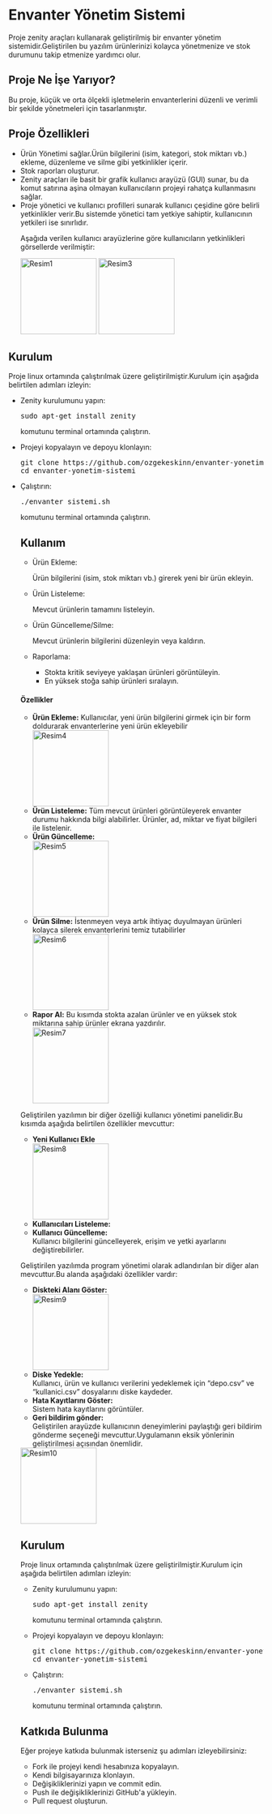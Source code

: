 <h1><b>Envanter Yönetim Sistemi</b></h1>
Proje zenity araçları kullanarak geliştirilmiş bir envanter yönetim sistemidir.Geliştirilen bu yazılım ürünlerinizi kolayca yönetmenize ve stok durumunu takip etmenize yardımcı olur.

<h2><span style="Times New Roman">Proje Ne İşe Yarıyor?</span></h2>
Bu proje, küçük ve orta ölçekli işletmelerin envanterlerini düzenli ve verimli bir şekilde yönetmeleri için tasarlanmıştır.

<h2><span style="Times New Roman">Proje Özellikleri</span></h2>
<ul>
<li>Ürün Yönetimi sağlar.Ürün bilgilerini (isim, kategori, stok miktarı vb.) ekleme, düzenleme ve silme gibi yetkinlikler içerir.</li>
<li>Stok raporları oluşturur.</li>
<li>Zenity araçları ile basit bir grafik kullanıcı arayüzü (GUI) sunar, bu da komut satırına aşina olmayan kullanıcıların projeyi rahatça kullanmasını sağlar.</li>
<li>Proje yönetici ve kullanıcı profilleri sunarak kullanıcı çeşidine göre belirli yetkinlikler verir.Bu sistemde yönetici tam yetkiye sahiptir, kullanıcının yetkileri ise sınırlıdır.</li>
   <p>Aşağıda verilen kullanıcı arayüzlerine göre kullanıcıların yetkinlikleri görsellerde verilmiştir:</p>
      <img src="https://github.com/user-attachments/assets/7878fce0-9eee-40f4-95d3-c83baa266308" alt="Resim1" width="150" height="150">
      <img src="https://github.com/user-attachments/assets/d9aa91a2-28af-460b-a6b1-5d475bb94d3a" alt="Resim3" width="150" height="150">
</ul>

<h2><span style="Times New Roman">Kurulum</span></h2>
<p>Proje linux ortamında çalıştırılmak üzere geliştirilmiştir.Kurulum için aşağıda belirtilen adımları izleyin:</p>
<ul>
<li>Zenity kurulumunu yapın:</li>
   <p><pre>sudo apt-get install zenity</pre> komutunu terminal ortamında çalıştırın.</p>
<li>Projeyi kopyalayın ve depoyu klonlayın:</li>
<pre>git clone https://github.com/ozgekeskinn/envanter-yonetim-sistemi.git
cd envanter-yonetim-sistemi</pre>
<li>Çalıştırın:</li>
   <p><pre>./envanter_sistemi.sh</pre> komutunu terminal ortamında çalıştırın.</p>

<h2><span style="Times New Roman">Kullanım</span></h2>
<ul>
<li>Ürün Ekleme:</li>
   <p>Ürün bilgilerini (isim, stok miktarı vb.) girerek yeni bir ürün ekleyin.</p>
<li>Ürün Listeleme:</li>
<p>Mevcut ürünlerin tamamını listeleyin.</p>
<li>Ürün Güncelleme/Silme:</li>
   <p>Mevcut ürünlerin bilgilerini düzenleyin veya kaldırın.</p>
<li>Raporlama:</li>
   <ul>
   <li>Stokta kritik seviyeye yaklaşan ürünleri görüntüleyin.</li>
   <li>En yüksek stoğa sahip ürünleri sıralayın.</li>
   </ul>
</ul>

<h4>Özellikler</h4>
<ul>
<li><b>Ürün Ekleme:</b> Kullanıcılar, yeni ürün bilgilerini girmek için bir form doldurarak envanterlerine yeni ürün ekleyebilir</li>
<img src="https://github.com/user-attachments/assets/9cb33a69-eff2-465f-a329-d5632361e564" alt="Resim4" width="150" height="150">
<li><b>Ürün Listeleme:</b> Tüm mevcut ürünleri görüntüleyerek envanter durumu hakkında bilgi alabilirler. Ürünler, ad, miktar ve fiyat bilgileri ile listelenir.</li>
<li><b>Ürün Güncelleme:</b></li>
<img src="https://github.com/user-attachments/assets/189603a3-25f9-4e3a-a39c-ff72fe9fb8df" alt="Resim5" width="150" height="150">
<li><b>Ürün Silme:</b> İstenmeyen veya artık ihtiyaç duyulmayan ürünleri kolayca silerek envanterlerini temiz tutabilirler</li>
<img src="https://github.com/user-attachments/assets/29f8a3ac-040b-42c6-aaba-5e924a06eb14" alt="Resim6" width="150" height="150">
<li><b>Rapor Al:</b> Bu kısımda stokta azalan ürünler ve en yüksek stok miktarına sahip ürünler ekrana yazdırılır.</li>
<img src="https://github.com/user-attachments/assets/81ed6fda-1533-44d3-9fd3-ed48c01a3c7b" alt="Resim7" width="150" height="150">
</ul>
<p>Geliştirilen yazılımın bir diğer özelliği kullanıcı yönetimi panelidir.Bu kısımda aşağıda belirtilen özellikler mevcuttur:</p>
<ul>
<li><b>Yeni Kullanıcı Ekle</b></li>
<img src="https://github.com/user-attachments/assets/a598ac8c-b2e2-48c5-98eb-fead1f5f4108" alt="Resim8" width="150" height="150">
<li><b>Kullanıcıları Listeleme:</b></li>
<li><b>Kullanıcı Güncelleme:</b></li> Kullanıcı bilgilerini güncelleyerek, erişim ve yetki ayarlarını değiştirebilirler. 
</ul>
<p>Geliştirilen yazılımda program yönetimi olarak adlandırılan bir diğer alan mevcuttur.Bu alanda aşağıdaki özellikler vardır:</p>
<ul>
<li><b>Diskteki Alanı Göster:</b></li>
<img src="https://github.com/user-attachments/assets/d0b57de8-b9a0-4f28-92da-301b63a7e573" alt="Resim9" width="150" height="150">
<li><b>Diske Yedekle:</b></li> Kullanıcı, ürün ve kullanıcı verilerini yedeklemek için “depo.csv” ve “kullanici.csv” dosyalarını diske kaydeder.
<li><b>Hata Kayıtlarını Göster:</b></li> Sistem hata kayıtlarını görüntüler.
<li><b>Geri bildirim gönder:</b></li> Geliştirilen arayüzde kullanıcının deneyimlerini paylaştığı geri bildirim gönderme seçeneği mevcuttur.Uygulamanın eksik yönlerinin geliştirilmesi açısından önemlidir.
</ul>
<img src="https://github.com/user-attachments/assets/c4499338-b1e5-4568-8341-1a607debba37" alt="Resim10" width="150" height="150">

<h2><span style="Times New Roman">Kurulum</span></h2>
<p>Proje linux ortamında çalıştırılmak üzere geliştirilmiştir.Kurulum için aşağıda belirtilen adımları izleyin:</p>
<ul>
<li>Zenity kurulumunu yapın:</li>
   <p><pre>sudo apt-get install zenity</pre> komutunu terminal ortamında çalıştırın.</p>
<li>Projeyi kopyalayın ve depoyu klonlayın:</li>
<pre>git clone https://github.com/ozgekeskinn/envanter-yonetim-sistemi.git
cd envanter-yonetim-sistemi</pre>
<li>Çalıştırın:</li>
   <p><pre>./envanter_sistemi.sh</pre> komutunu terminal ortamında çalıştırın.</p>
</ul>
<h2><span style="Times New Roman">Katkıda Bulunma</span></h2>
<p>Eğer projeye katkıda bulunmak isterseniz şu adımları izleyebilirsiniz:</p>
<ul>
<li>Fork ile projeyi kendi hesabınıza kopyalayın.</li>
<li>Kendi bilgisayarınıza klonlayın.</li>
<li>Değişikliklerinizi yapın ve commit edin.</li>
<li>Push ile değişikliklerinizi GitHub'a yükleyin.</li>
<li>Pull request oluşturun.</li>
</ul>



   
